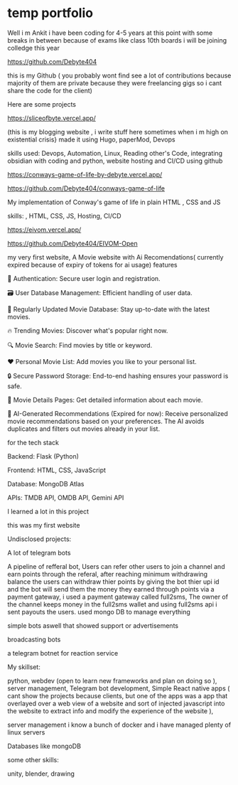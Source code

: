 # temp portfolio

Well i m Ankit
i have been coding for 4-5 years at this point with some breaks in between because of exams like class 10th boards
i will be joining colledge this year

https://github.com/Debyte404

this is my Github ( you probably wont find see a lot of contributions because majority of them are private because they were freelancing gigs so i cant share the code for the client)

Here are some projects

https://sliceofbyte.vercel.app/ 

(this is my blogging website , i write stuff here sometimes when i m high on existential crisis}
made it using Hugo, paperMod, Devops

skills used: Devops, Automation, Linux, Reading other's Code, integrating obsidian with coding and python, website hosting and CI/CD using github

https://conways-game-of-life-by-debyte.vercel.app/

https://github.com/Debyte404/conways-game-of-life

My implementation of Conway's game of life in plain HTML , CSS and JS

skills: , HTML, CSS, JS, Hosting, CI/CD

https://eivom.vercel.app/

https://github.com/Debyte404/EIVOM-Open

my very first website, A Movie website with Ai Recomendations( currently expired because of expiry of tokens for ai usage)
features

🔐 Authentication: Secure user login and registration.

🗃️ User Database Management: Efficient handling of user data.

📅 Regularly Updated Movie Database: Stay up-to-date with the latest movies.

🔥 Trending Movies: Discover what's popular right now.

🔍 Movie Search: Find movies by title or keyword.

❤️ Personal Movie List: Add movies you like to your personal list.

🔒 Secure Password Storage: End-to-end hashing ensures your password is safe.

📄 Movie Details Pages: Get detailed information about each movie.

🤖 AI-Generated Recommendations (Expired for now): Receive personalized movie recommendations based on your preferences. The AI avoids duplicates and filters out movies already in your list.

for the tech stack

Backend: Flask (Python)

Frontend: HTML, CSS, JavaScript

Database: MongoDB Atlas

APIs: TMDB API, OMDB API, Gemini API

I learned a lot in this project

this was my first website 

Undisclosed projects:

A lot of telegram bots

A pipeline of refferal bot, Users can refer other users to join a channel and earn points through the referal, after reaching minimum withdrawing balance the users can withdraw thier points by giving the bot thier upi id and the bot will send them the money they earned through points via a payment gateway, i used a payment gateway called full2sms, The owner of the channel keeps money in the full2sms wallet and using full2sms api i sent payouts the users. used mongo DB to manage everything

simple bots aswell that showed support or advertisements

broadcasting bots

a telegram botnet for reaction service 

My skillset:

python, webdev (open to learn new frameworks and plan on doing so ), server management, Telegram bot development, Simple React native apps ( cant show the projects because clients, but one of the apps was a app that overlayed over a web view of a website and sort of injected javascript into the website to extract info and modify the experience of the website ),

server management
i know a bunch of docker and i have managed plenty of linux servers

Databases like mongoDB

some other skills:

unity, blender, drawing
